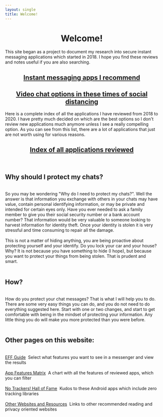 ```yaml
---
layout: single
title: Welcome!
---
```


<center><h1>Welcome!</h1></center>
<p>This site began as a project to document my research into secure instant messaging applications which started in 2018.  I hope you find these reviews and notes useful if you are also searching.</p>
<center>
<div><h2><a href="/favorites.html" {{ site.class_button_internal }}>Instant messaging apps I recommend</a></h2></div>
<p><h2><a href="{% link videochat.md %}" {{ site.class_button_internal }}>Video chat options in these times of social distancing</a></h2></p>
</center>

<p>Here is a complete index of all the applications I have reviewed from 2018 to 2020.  I have pretty much decided on which are the best options so I don't review new applications much anymore unless I see a really compelling option.  As you can see from this list, there are a lot of applications that just are not worth using for various reasons.<p>
<center>
<p><h2><a href="{% link _pages/app_list.md %}" {{ site.class_button_internal }}>Index of all applications reviewed</a></h2></p>
</center>

<br>
<h2>Why should I protect my chats?</h2>
<br>
So you may be wondering "Why do I need to protect my chats?".  Well the answer is that information you exchange with others in your chats may have value, contain personal identifying information, or may be private and intended for certain eyes only.  Have you ever needed to ask a family member to give you their social security number or a bank account number?  That information would be very valuable to someone looking to harvest information for identity theft.  Once your identity is stolen it is very stressful and time consuming to repair all the damage.<br>
<br>
This is not a matter of hiding anything, you are being proactive about protecting yourself and your identify.  Do you lock your car and your house?  Why?  It is not because you have something to hide (I hope), but because you want to protect your things from being stolen.  That is prudent and smart.<br>
<br>
<h2>How?</h2>
<br>
How do you protect your chat messages?  That is what I will help you to do.  There are some very easy things you can do, and you do not need to do everything suggested here.  Start with one or two changes, and start to get comfortable with being in the mindset of protecting your information.  Any little thing you do will make you more protected than you were before.<br>
<br>
<h2>Other pages on this website:</h2>
<br>
<a href="{% link _pages/effguide.md %}" {{ site.class_button_internal }}>EFF Guide</a>&nbsp;&nbsp;Select what features you want to see in a messenger and view the results<br>
<br>
<a href="{% link _pages/featuresmatrix.md %}" {{ site.class_button_internal }}>App Features Matrix</a>&nbsp;&nbsp;A chart with all the features of reviewed apps, which you can filter<br>
<br>
<a href="{% link _pages/notrackers.md %}" {{ site.class_button_internal }}>No Trackers! Hall of Fame</a>&nbsp;&nbsp;Kudos to these Android apps which include zero tracking libraries<br>
<br>
<a href="{% link otherwebsites.md %}" {{ site.class_button_internal }}>Other Websites and Resources</a>&nbsp;&nbsp;Links to other recommended reading and privacy oriented websites<br>



